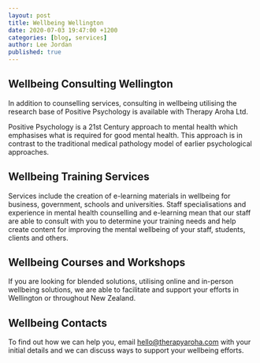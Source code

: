 ```yaml
---
layout: post
title: Wellbeing Wellington
date: 2020-07-03 19:47:00 +1200
categories: [blog, services]
author: Lee Jordan
published: true
---
```


<h2>Wellbeing Consulting Wellington</h2>

<p>In addition to counselling services, consulting in wellbeing utilising the research base of Positive Psychology is available with Therapy Aroha Ltd.</p>

<p>Positive Psychology is a 21st Century approach to mental health which emphasises what is required for good mental health. This approach is in contrast to the traditional medical pathology model of earlier psychological approaches.</p>

<h2>Wellbeing Training Services</h2>

<p>Services include the creation of e-learning materials in wellbeing for business, government, schools and universities. Staff specialisations and experience in mental health counselling and e-learning mean that our staff are able to consult with you to determine your training needs and help create content for improving the mental wellbeing of your staff, students, clients and others.</p>

<h2>Wellbeing Courses and Workshops</h2>

<p>If you are looking for blended solutions, utilising online and in-person wellbeing solutions, we are able to facilitate and support your efforts in Wellington or throughout New Zealand.</p>

<h2>Wellbeing Contacts</h2>

<p>To find out how we can help you, email <a href="mailto:hello@therapyaroha.com">hello@therapyaroha.com</a> with your initial details and we can discuss ways to support your wellbeing efforts.</p>